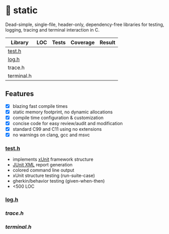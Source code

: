 # 🔋 static
Dead-simple, single-file, header-only, dependency-free libraries for testing, logging, tracing and terminal interaction in C.

|Library|LOC|Tests|Coverage|Result|
|-|-|-|-|-|
|[test.h](#testh)|||||
|[log.h](#logh)|||||
|trace.h|||||
|terminal.h|||||

## Features
- [x] blazing fast compile times
- [x] static memory footprint, no dynamic allocations
- [x] compile time configuration & customization
- [x] concise code for easy review/audit and modification
- [x] standard C99 and C11 using no extensions
- [x] no warnings on clang, gcc and msvc

### [test.h](static/test.h)
* implements [xUnit](https://en.wikipedia.org/wiki/XUnit) framework structure
* [JUnit XML](https://github.com/junit-team/junit5/blob/main/platform-tests/src/test/resources/jenkins-junit.xsd) report generation
* colored command line output
* xUnit structure testing (run-suite-case)
* gherkin/behavior testing (given-when-then)
* <500 LOC

### [log.h](static/log.h)

### *trace.h*

### *terminal.h*